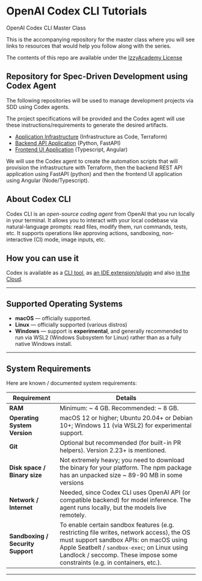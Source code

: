 # OpenAI Codex CLI Tutorials

OpenAI Codex CLI Master Class

This is the accompanying repository for the master class where you will see links to resources that would help you follow along with the series.

The contents of this repo are available under the [IzzyAcademy License](LICENSE)

## Repository for Spec-Driven Development using Codex Agent

The following repositories will be used to manage development projects via SDD using Codex agents.

The project specifications will be provided and the Codex agent will use these instructions/requirements to generate the desired artifacts.

- [Application Infrastructure](https://github.com/izzyacademy/spec-driven-development-infrastructure) (Infrastructure as Code, Terraform)
- [Backend API Application](https://github.com/izzyacademy/spec-driven-development-backend-api) (Python, FastAPI)
- [Frontend UI Application](https://github.com/izzyacademy/spec-driven-development-frontend-ui) (Typescript, Angular)
  
We will use the Codex agent to create the automation scripts that will provision the infrastructure with Terraform, then the backend REST API application using FastAPI (python) and then the frontend UI application using Angular (Node/Typescript).
  
## About Codex CLI

Codex CLI is an *open-source coding agent* from OpenAI that you run locally in your terminal. It allows you to interact with your local codebase via natural-language prompts: read files, modify them, run commands, tests, etc. It supports operations like approving actions, sandboxing, non-interactive (CI) mode, image inputs, etc.

## How you can use it

Codex is available as a [CLI tool](https://developers.openai.com/codex/cli), as [an IDE extension/plugin](https://developers.openai.com/codex/ide) and also [in the Cloud](https://developers.openai.com/codex/cloud).

---

## Supported Operating Systems

* **macOS** — officially supported. 
* **Linux** — officially supported (various distros) 
* **Windows** — support is **experimental**, and generally recommended to run via WSL2 (Windows Subsystem for Linux) rather than as a fully native Windows install.

---

## System Requirements

Here are known / documented system requirements:

| Requirement                       | Details                                                                                                                                                                                                                                                                      |
| --------------------------------- | ---------------------------------------------------------------------------------------------------------------------------------------------------------------------------------------------------------------------------------------------------------------------------- |
| **RAM**                           | Minimum: \~ 4 GB. Recommended: \~ 8 GB.                                                                                                                                                                                                                           |
| **Operating System Version**      | macOS 12 or higher; Ubuntu 20.04+ or Debian 10+; Windows 11 (via WSL2) for experimental support.                                                                                                                                                                  |
| **Git**                           | Optional but recommended (for built-in PR helpers). Version 2.23+ is mentioned.                                                                                                                                                                                    |
| **Disk space / Binary size**      | Not extremely heavy; you need to download the binary for your platform. The npm package has an unpacked size \~ 89-90 MB in some versions                                                                                                                       |
| **Network / Internet**            | Needed, since Codex CLI uses OpenAI API (or compatible backend) for model inference. The agent runs locally, but the models live remotely.                                                                                                        |
| **Sandboxing / Security Support** | To enable certain sandbox features (e.g. restricting file writes, network access), the OS must support sandbox APIs: on macOS using Apple Seatbelt / `sandbox-exec`; on Linux using Landlock / seccomp. These impose some constraints (e.g. in containers, etc.).  |

---
